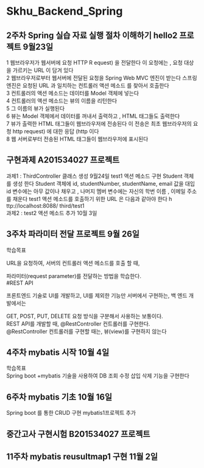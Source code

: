 # Skhu_Backend_Spring
## 2주차 Spring 실습 자료 실행 절차 이해하기 hello2 프로젝트 9월23일
1
웹브라우저가
웹서버에 요청 HTTP R equest) 을 전달한다
이
요청에는 , 요청 대상을 가르키는 URL 이 담겨 있다   
2
웹브라우저로부터
웹서버에 전달된 요청을 Spring Web MVC 엔진이 받는다
스프링
엔진은 요청된 URL 과 일치하는 컨트롤러 액션 메소드 를 찾아서 호출한다  
3
컨트롤러의
액션 메소드는 데이터를 Model 객체에 넣는다  
4
컨트롤러의
액션 메소드는 뷰의 이름을 리턴한다  
5
그
이름의 뷰가 실행된다  
6
뷰는
Model 객체에서 데이터를 꺼내서 출력하고 , HTML 태그들도 출력한다  
7
뷰가
출력한 HTML 태그들이 웹브라우저에 전송된다
이
전송은 최초 웹브라우저의 요청 http request) 에 대한 응답 (http 이다  
8
웹
서버로부터 전송된 HTML 태그들이 웹브라우저에 표시된다
## 구현과제 A201534027 프로젝트 
과제1 : ThirdController 클래스 생성 9월24일
test1
액션 메소드 구현
Student
객체 를 생성 한다
Student
객체에 id, studentNumber, studentName, email 값을 대입
id 변수에는 아무 값이나 채우고 , 나머지 멤버 변수에는 자신의 학번 이름 , 이메일 주소를 채운다 test1 액션 메소드를 호출하기 위한 URL 은 다음과 같아야 한다
h
ttp://localhost:8088/ third/test1  
과제2 : test2 액션 메소드 추가 10월 3일
## 3주차 파라미터 전달 프로젝트 9월 26일  
학습목표

URL을 요청하여, 서버의 컨트롤러 액션 메소드를 호출 할 때,

파라미터(request parameter)를 전달하는 방법을 학습한다.  
#REST API

프론트엔드 기술로 UI를 개발하고, UI를 제외한 기능만 서버에서 구현하는, 백 엔드 개발에서는

GET, POST, PUT, DELETE 요청 방식을 구분해서 사용하는 보통이다.  
REST API를 개발할 때, @RestController 컨트롤러를 구현한다.  
@RestController 컨트롤러를 구현할 때는, 뷰(view)를 구현하지 않는다  
## 4주차 mybatis 시작 10월 4일  
학습목표  
Spring boot +mybatis 기술을 사용하여 DB 조회 수정 삽입 삭제 기능을 구현한다


## 6주차 mybatis 기초 10월 16일  
Spring boot 를 통한 CRUD 구현 mybatis1프로젝트 추가


## 중간고사 구현시험 B201534027 프로젝트  


## 11주차 mybatis reusultmap1 구현 11월 2일  



